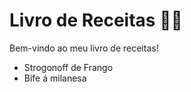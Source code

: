 # Livro de Receitas :man_cook:

Bem-vindo ao meu livro de receitas!

- Strogonoff de Frango
- Bife á milanesa 